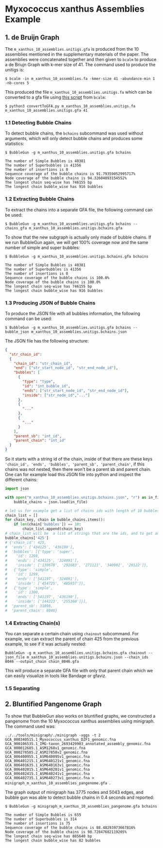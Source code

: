 # Myxococcus xanthus Assemblies Example

## 1. de Bruijn Graph
The `m_xanthus_10_assemblies.unitigs.gfa` is produced from the 10 assemblies mentioned in the supplementary materials of the paper. The assemblies were concatenated together and then given to `bcalm` to produce a de Briujn Graph with k-mer size of 41. The command used to produce the unitigs is: 

`$ bcalm -in m_xanthus_10_assemblies.fa -kmer-size 41 -abundance-min 1 -nb-cores 5`

This produced the file `m_xanthus_10_assemblies.unitigs.fa` which can be converted to a gfa file using [this script](https://github.com/GATB/bcalm/blob/master/scripts/convertToGFA.py) from `bcalm`: 

`$ python3 convertToGFA.py m_xanthus_10_assemblies.unitigs.fa m_xanthus_10_assemblies.unitigs.gfa 41`

### 1.1 Detecting Bubble Chains
To detect bubble chains, the `bchains` subcommand was used without arguments, which will only detect bubble chains and produces some statistics:
```
$ BubbleGun -g m_xanthus_10_assemblies.unitigs.gfa bchains

The number of Simple Bubbles is 40381
The number of Superbubbles is 41356
The number of insertions is 0
Sequence coverage of the bubble chains is 91.79359052995717%
Node coverage of the bubble chains is 94.32604093154552%
The longest chain seq-wise has 746155 bp
The longest chain bubble_wise has 916 bubbles
```

### 1.2 Extracting Bubble Chains
To extract the chains into a separate GFA file, the following command can be used:
```
$ BubbleGun -g m_xanthus_10_assemblies.unitigs.gfa bchains --chains_gfa m_xanthus_10_assemblies.unitigs.bchains.gfa
```

To show that the new subgraph is actually only made of bubble chains. If we run BubbleGun again, we will get 100% coverage now and the same number of simple and super bubbles:
```
$ BubbleGun -g m_xanthus_10_assemblies.unitigs.bchains.gfa bchains

The number of Simple Bubbles is 40381
The number of Superbubbles is 41356
The number of insertions is 0
Sequence coverage of the bubble chains is 100.0%
Node coverage of the bubble chains is 100.0%
The longest chain seq-wise has 746155 bp
The longest chain bubble_wise has 916 bubbles
```

### 1.3 Producing JSON of Bubble Chains
To produce the JSON file with all bubbles information, the following command can be used:

`$ BubbleGun -g m_xanthus_10_assemblies.unitigs.gfa bchains --bubble_json m_xanthus_10_assemblies.unitigs.bchains.json`

The JSON file has the following structure:
```json
{
  "str_chain_id":
  {
    "chain_id": "str_chain_id",
    "end": ["str_start_node_id", "str_end_node_id"],
    "bubbles": [
      {
        "type": "type",
        "id": "int_bubble_id",
        "ends": ["str_start_node_id", "str_end_node_id"],
        "inside": ["str_node_id","..."]
      },
      {
        "..."
      },
      {
        "..."
      }
    ],
    "parent_sb": "int_id",
    "parent_chain": "int_id"
  }
}
```
So it starts with a string id of the chain, inside of that there are these keys `'chain_id', 'ends', 'bubbles', 'parent_sb', 'parent_chain'`, if this chains was not nested, then there won't be a parent sb and parent chain.
One can for example load this JSON file into python and inspect the different chains:

```python
import json

with open("m_xanthus_10_assemblies.unitigs.bchains.json", "r") as in_file:
    bubble_chains = json.load(in_file)

# let us for example get a list of chains ids with length of 10 bubbles
chain_list = []
for chain_key, chain in bubble_chains.items():
    if len(chain['bubbles']) == 10:
        chain_list.append(chain_key)
# chain_list will be  a list of strings that are the ids, and to get any chain, simple use that id as key
bubble_chains['425']
# {'chain_id': 425,
#  'ends': ['434125', '436190'],
#  'bubbles': [{'type': 'super',
#    'id': 1298,
#    'ends': ['434125', '324091'],
#    'inside': ['130678', '291683', '271121', '340902', '20122']},
#   {'type': 'simple',
#    'id': 1299,
#    'ends': ['541197', '324091'],
#    'inside': ['454725', '485937']},
#   {'type': 'simple',
#    'id': 1300,
#    'ends': ['541197', '436190'],
#    'inside': ['144223', '255360']}],
#  'parent_sb': 31898,  
#  'parent_chain': 8046}

```

### 1.4 Extracting Chain(s)
You can separate a certain chain using `chainout` subcommand. For example, we can extract the parent of chain 425 from the previous example, 
to see if it was actually nested:

`BubbleGun -g m_xanthus_10_assemblies.unitigs.bchains.gfa chainout --json_file m_xanthus_10_assemblies.unitigs.bchains.json --chain_ids 8046 --output_chain chain_8046.gfa`

This will produce a separate GFA file with only that parent chain which we can easily visualize in tools like Bandage or gfaviz.

### 1.5 Separating 
## 2. Bluntified Pangenome Graph
To show that BubbleGun also works on bluntified graphs, we constructed a pangenome from the 10 Myxococcus xanthus assemblies using minigraph. The command used was:

`../../tools/minigraph/./minigraph -xggs -t 2 GCA_000340515.1_Myxococcus_xanthus_DZF1_genomic.fna GCA_900106535.1_IMG-taxon_2693429903_annotated_assembly_genomic.fna GCA_000012685.1_ASM1268v1_genomic.fna GCA_000278585.2_ASM27858v2_genomic.fna GCA_006400955.1_ASM640095v1_genomic.fna GCA_006401215.1_ASM640121v1_genomic.fna GCA_006401635.1_ASM640163v1_genomic.fna GCA_006402015.1_ASM640201v1_genomic.fna GCA_006402415.1_ASM640241v1_genomic.fna GCA_006402735.1_ASM640273v1_genomic.fna > minigraph_m_xanthus_10_assemblies_pangenome.gfa
`.

The graph output of minigraph has 3775 nodes and 5043 edges, and bubble gun was able to detect bubble chains in 0.4 seconds and reported:

```
$ BubbleGun -g minigraph_m_xanthus_10_assemblies_pangenome.gfa bchains

The number of Simple Bubbles is 655
The number of Superbubbles is 314
The number of insertions is 75
Sequence coverage of the bubble chains is 88.48293973667816%
Node coverage of the bubble chains is 98.72847682119205%
The longest chain seq-wise has 885640 bp
The longest chain bubble_wise has 82 bubbles
```

